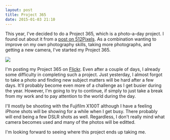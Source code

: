 ```yaml
---
layout: post
title: Project 365
date: 2015-01-03 21:10
---
```


This year, I've decided to do a Project 365, which is a photo-a-day project. I found out about it from a [post on 512Pixels](http://www.512pixels.net/blog/2015/1/project-365-2015). As a combination wanting to improve on my own photography skills, taking more photographs, and getting a new camera, I've started my Project 365.

![](http://s3.amazonaws.com/yifanj.in/Project365-1.jpeg)

I'm posting my Project 365 on [Flickr](https://flic.kr/s/aHsk6HpsPv).  Even after a couple of days, I already some difficulty in completing such a project. Just yesterday, I almost forgot to take a photo and finding new subject matters will be hard after a few days. It'll probably become even more of a challenge as I get busier during the year. However, I'm going to try to continue, if simply to just take a break from my work and to pay attention to the world during the day. 

I'll mostly be shooting with the Fujifilm X100T although I have a feeling iPhone shots will be showing for a while when I get busy. There probably will end being a few DSLR shots as well. Regardless, I don't really mind what camera becomes used and many of the photos will be editted. 

I'm looking forward to seeing where this project ends up taking me.